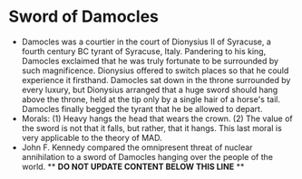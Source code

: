 Sword of Damocles
=================

* Damocles was a courtier in the court of Dionysius II of Syracuse, a fourth century BC tyrant of Syracuse, Italy. Pandering to his king, Damocles exclaimed that he was truly fortunate to be surrounded by such magnificence. Dionysius offered to switch places so that he could experience it firsthand. Damocles sat down in the throne surrounded by every luxury, but Dionysius arranged that a huge sword should hang above the throne, held at the tip only by a single hair of a horse's tail. Damocles finally begged the tyrant that he be allowed to depart.
* Morals: (1) Heavy hangs the head that wears the crown. (2) The value of the sword is not that it falls, but rather, that it hangs. This last moral is very applicable to the theory of MAD.
* John F. Kennedy compared the omnipresent threat of nuclear annihilation to a sword of Damocles hanging over the people of the world.
** **DO NOT UPDATE CONTENT BELOW THIS LINE** **

